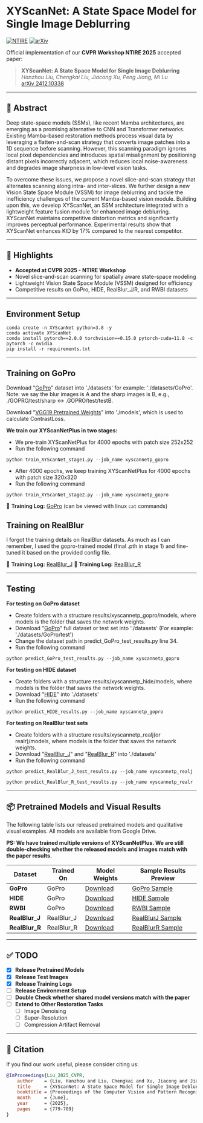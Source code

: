# XYScanNet: A State Space Model for Single Image Deblurring

[![NTIRE](https://img.shields.io/badge/CVPR--NTIRE%202025-Accepted-brightgreen.svg)](https://openaccess.thecvf.com/content/CVPR2025W/NTIRE/papers/Liu_XYScanNet_A_State_Space_Model_for_Single_Image_Deblurring_CVPRW_2025_paper.pdf)
[![arXiv](https://img.shields.io/badge/arXiv-2412.10338-b31b1b.svg)](https://arxiv.org/abs/2412.10338)

Official implementation of our **CVPR Workshop NTIRE 2025** accepted paper:

> **XYScanNet: A State Space Model for Single Image Deblurring**  
> *Hanzhou Liu, Chengkai Liu, Jiacong Xu, Peng Jiang, Mi Lu*  
> [arXiv 2412.10338](https://arxiv.org/abs/2412.10338)

---

## 📝 Abstract

Deep state-space models (SSMs), like recent Mamba architectures, are emerging as a promising alternative to CNN and Transformer networks. Existing Mamba-based restoration methods process visual data by leveraging a flatten-and-scan strategy that converts image patches into a 1D sequence before scanning. However, this scanning paradigm ignores local pixel dependencies and introduces spatial misalignment by positioning distant pixels incorrectly adjacent, which reduces local noise-awareness and degrades image sharpness in low-level vision tasks.

To overcome these issues, we propose a novel slice-and-scan strategy that alternates scanning along intra- and inter-slices. We further design a new Vision State Space Module (VSSM) for image deblurring and tackle the inefficiency challenges of the current Mamba-based vision module. Building upon this, we develop XYScanNet, an SSM architecture integrated with a lightweight feature fusion module for enhanced image deblurring. XYScanNet maintains competitive distortion metrics and significantly improves perceptual performance. Experimental results show that XYScanNet enhances KID by 17% compared to the nearest competitor.

---

## 🚀 Highlights

- **Accepted at CVPR 2025 - NTIRE Workshop**
- Novel slice-and-scan scanning for spatially aware state-space modeling
- Lightweight Vision State Space Module (VSSM) designed for efficiency
- Competitive results on GoPro, HIDE, RealBlur_J/R, and RWBI datasets

---
## Environment Setup
```
conda create -n XYScanNet python=3.8 -y
conda activate XYScanNet
conda install pytorch==2.0.0 torchvision==0.15.0 pytorch-cuda=11.8 -c pytorch -c nvidia
pip install -r requirements.txt
```

---

## Training on GoPro
Download "[GoPro](https://drive.google.com/drive/folders/1BdV2l7A5MRXLWszGonMxR88eV27geb_n?usp=sharing)" dataset into './datasets'
for example: './datasets/GoPro'. Note: we say the blur images is A and the sharp images is B, e.g., ./GOPRO/test/sharp <-> .GOPRO/test/testB. </br>

Download "[VGG19 Pretrained Weights](https://drive.google.com/file/d/1r2_clZ02-ai6xM7EOHW9APqY9IxkPYsS/view?usp=drive_link)" into './models',
which is used to calculate ContrastLoss.  </br>

**We train our XYScanNetPlus in two stages:** </br>
* We pre-train XYScanNetPlus for 4000 epochs with patch size 252x252 </br> 
* Run the following command 
```
python train_XYScanNet_stage1.py --job_name xyscannetp_gopro
```

* After 4000 epochs, we keep training XYScanNetPlus for 4000 epochs with patch size 320x320 </br>
* Run the following command 
```
python train_XYScanNet_stage2.py --job_name xyscannetp_gopro
```

📄 **Training Log:** [GoPro](https://drive.google.com/drive/folders/1hxyuTzYumivNFhsTBemWLM7shFQ-tdlK?usp=drive_link) (can be viewed with linux ```cat``` commands)


## Training on RealBlur
I forgot the training details on RealBlur datasets. As much as I can remember, I used the gopro-trained model (final .pth in stage 1) and fine-tuned it based on the provided config file.

📄 **Training Log:** [RealBlur_J](https://drive.google.com/drive/folders/1FdxXs95c-kTjNp9jlm-fQ6ayPpwH5kZv?usp=drive_link)
📄 **Training Log:** [RealBlur_R](https://drive.google.com/drive/folders/1ci-D0slKuv3cVX_HOK0_aUj7Gck4fSsf?usp=drive_link)

---

## Testing
**For testing on GoPro dataset** </br>
* Create folders with a structure results/xyscannetp_gopro/models, where models is the folder that saves the network weights.
* Download "[GoPro](https://drive.google.com/file/d/1Fp0MuEwFlzT_NKAFjr3SpuQl3Sm0cFYA/view?usp=sharing)" full dataset or test set into './datasets' (For example: './datasets/GoPro/test') </br>
* Change the dataset path in predict_GoPro_test_results.py line 34.
* Run the following command
```
python predict_GoPro_test_results.py --job_name xyscannetp_gopro
```
**For testing on HIDE dataset** </br>
* Create folders with a structure results/xyscannetp_hide/models, where models is the folder that saves the network weights.
* Download "[HIDE](https://drive.google.com/drive/folders/1BdV2l7A5MRXLWszGonMxR88eV27geb_n?usp=sharing)" into './datasets' </br>
* Run the following command
```
python predict_HIDE_results.py --job_name xyscannetp_gopro
```
**For testing on RealBlur test sets** </br>
* Create folders with a structure results/xyscannetp_realj(or realr)/models, where models is the folder that saves the network weights.
* Download "[RealBlur_J](https://drive.google.com/drive/folders/1BdV2l7A5MRXLWszGonMxR88eV27geb_n?usp=sharing)" and "[RealBlur_R](https://drive.google.com/drive/folders/1BdV2l7A5MRXLWszGonMxR88eV27geb_n?usp=sharing)" into './datasets' </br>
* Run the following command
```
python predict_RealBlur_J_test_results.py --job_name xyscannetp_realj
```
```
python predict_RealBlur_R_test_results.py --job_name xyscannetp_realr
```

---

## 📦 Pretrained Models and Visual Results

The following table lists our released pretrained models and qualitative visual examples. All models are available from Google Drive.

**PS: We have trained multiple versions of XYScanNetPlus. We are still double-checking whether the released models and images match with the paper results.**

| Dataset         | Trained On       | Model Weights                                                                 | Sample Results Preview |
|-----------------|------------------|-------------------------------------------------------------------------------|-------------------------|
| **GoPro**       | GoPro            | [Download](https://drive.google.com/drive/folders/10nu5WiA05Dv4q12A0XiISGMmXd6gyiYE?usp=drive_link) | [GoPro Sample](https://drive.google.com/file/d/1lQlRzjhcG_8L4Ikr2COS_qjVObhaKOZV/view?usp=drive_link) |
| **HIDE**        | GoPro            | [Download](https://drive.google.com/drive/folders/10nu5WiA05Dv4q12A0XiISGMmXd6gyiYE?usp=drive_link) | [HIDE Sample](https://drive.google.com/file/d/1_3MOt1gGR9aQ8bp3yceyDwhEoOD1LmH6/view?usp=drive_link)  |
| **RWBI**        | GoPro            | [Download](https://drive.google.com/drive/folders/10nu5WiA05Dv4q12A0XiISGMmXd6gyiYE?usp=drive_link) | [RWBI Sample](https://drive.google.com/file/d/1P_GXhmIdGvs6dB3h_7SVuDXpA7tCDE3G/view?usp=drive_link)  |
| **RealBlur_J**  | RealBlur_J       | [Download](https://drive.google.com/drive/folders/1LEBIHQpqZAzudPwkHVQiVkrTwI4jtJOq?usp=drive_link) | [RealBlurJ Sample](https://drive.google.com/file/d/1B3J7IEj7wPTc0dhtzDkinPmxJ5mEl1gt/view?usp=drive_link) |
| **RealBlur_R**  | RealBlur_R       | [Download](https://drive.google.com/drive/folders/10TXboH85HMfp_9TjBLm3Xw-jN1Q-Z9Bi?usp=drive_link) | [RealBlurR Sample](https://drive.google.com/file/d/12K0o9g7TX0m2urrPBHB31603i7t-ZfbH/view?usp=drive_link) |

---

## ✅ TODO

- [x] **Release Pretrained Models**
- [x] **Release Test Images**
- [x] **Release Training Logs**
- [ ] **Release Environment Setup**
- [ ] **Double Check whether shared model versions match with the paper**
- [ ] **Extend to Other Restoration Tasks**
  - [ ] Image Denoising
  - [ ] Super-Resolution
  - [ ] Compression Artifact Removal

---

## 📖 Citation

If you find our work useful, please consider citing us:

```bibtex
@InProceedings{Liu_2025_CVPR,
    author    = {Liu, Hanzhou and Liu, Chengkai and Xu, Jiacong and Jiang, Peng and Lu, Mi},
    title     = {XYScanNet: A State Space Model for Single Image Deblurring},
    booktitle = {Proceedings of the Computer Vision and Pattern Recognition Conference (CVPR) Workshops},
    month     = {June},
    year      = {2025},
    pages     = {779-789}
}
